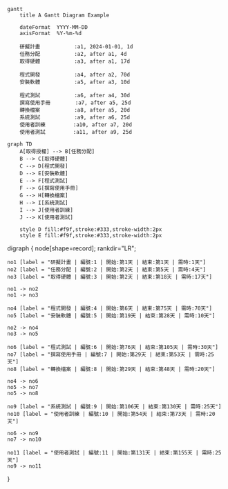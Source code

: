 ```mermaid
gantt
    title A Gantt Diagram Example

    dateFormat  YYYY-MM-DD
    axisFormat  %Y-%m-%d

    研擬計畫           :a1, 2024-01-01, 1d
    任務分配           :a2, after a1, 4d
    取得硬體           :a3, after a1, 17d

    程式開發           :a4, after a2, 70d
    安裝軟體           :a5, after a3, 10d

    程式測試           :a6, after a4, 30d
    撰寫使用手冊        :a7, after a5, 25d
    轉換檔案           :a8, after a5, 20d
    系統測試           :a9, after a6, 25d
    使用者訓練         :a10, after a7, 20d
    使用者測試         :a11, after a9, 25d
```
```mermaid
graph TD
    A[取得授權] --> B[任務分配]
    B --> C[取得硬體]
    C --> D[程式開發]
    D --> E[安裝軟體]
    E --> F[程式測試]
    F --> G[撰寫使用手冊]
    G --> H[轉換檔案]
    H --> I[系統測試]
    I --> J[使用者訓練]
    J --> K[使用者測試]

    style D fill:#f9f,stroke:#333,stroke-width:2px
    style E fill:#f9f,stroke:#333,stroke-width:2px

```

digraph {
    node[shape=record];
    rankdir="LR";

    no1 [label = "研擬計畫 | 編號:1 | 開始:第1天 | 結束:第1天 | 需時:1天"]
    no2 [label = "任務分配 | 編號:2 | 開始:第2天 | 結束:第5天 | 需時:4天"]
    no3 [label = "取得硬體 | 編號:3 | 開始:第2天 | 結束:第18天 | 需時:17天"]
    
    no1 -> no2
    no1 -> no3

    no4 [label = "程式開發 | 編號:4 | 開始:第6天 | 結束:第75天 | 需時:70天"]
    no5 [label = "安裝軟體 | 編號:5 | 開始:第19天 | 結束:第28天 | 需時:10天"]
    
    no2 -> no4
    no3 -> no5

    no6 [label = "程式測試 | 編號:6 | 開始:第76天 | 結束:第105天 | 需時:30天"]
    no7 [label = "撰寫使用手冊 | 編號:7 | 開始:第29天 | 結束:第53天 | 需時:25天"]
    no8 [label = "轉換檔案 | 編號:8 | 開始:第29天 | 結束:第48天 | 需時:20天"]

    no4 -> no6
    no5 -> no7
    no5 -> no8

    no9 [label = "系統測試 | 編號:9 | 開始:第106天 | 結束:第130天 | 需時:25天"]
    no10 [label = "使用者訓練 | 編號:10 | 開始:第54天 | 結束:第73天 | 需時:20天"]
    
    no6 -> no9
    no7 -> no10

    no11 [label = "使用者測試 | 編號:11 | 開始:第131天 | 結束:第155天 | 需時:25天"]
    no9 -> no11
}

